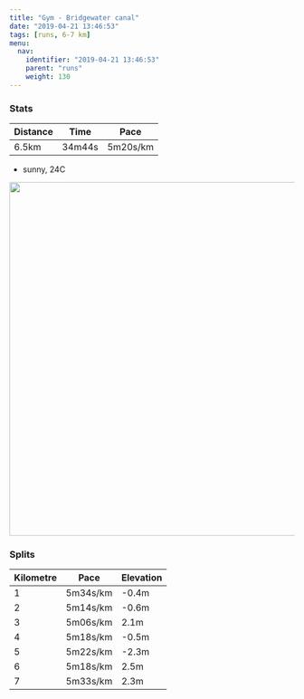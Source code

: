 ```yaml
---
title: "Gym - Bridgewater canal"
date: "2019-04-21 13:46:53"
tags: [runs, 6-7 km]
menu:
  nav:
    identifier: "2019-04-21 13:46:53"
    parent: "runs"
    weight: 130
---
```


### Stats

| Distance | Time | Pace |
|----------|------|------|
|6.5km|34m44s|5m20s/km|

- sunny, 24C

<img src='https://maps.googleapis.com/maps/api/staticmap?maptype=terrain&path=enc:orkeIptwL`Hu@nCzCmAxC`D`RxJrRjFhXrDzF|FlB`K|QtFnShGhe@g@h@QqBtAnUS~VaCzZTlUEs\jCeZoAkg@j@`B_E_\iIi]{JeQeHoC_E{I&key=AIzaSyBPVQ_iynBzLujdhfLzy8Z-5zczbktE55k&size=800x800&scale=2&markers=color:yellow|label:S|53.4764,-2.25625&markers=color:green|label:F|53.47102999999999,-2.26723' width='625' />

### Splits

| Kilometre | Pace | Elevation |
|------|------|-----------|
|1|5m34s/km|-0.4m|
|2|5m14s/km|-0.6m|
|3|5m06s/km|2.1m|
|4|5m18s/km|-0.5m|
|5|5m22s/km|-2.3m|
|6|5m18s/km|2.5m|
|7|5m33s/km|2.3m|
